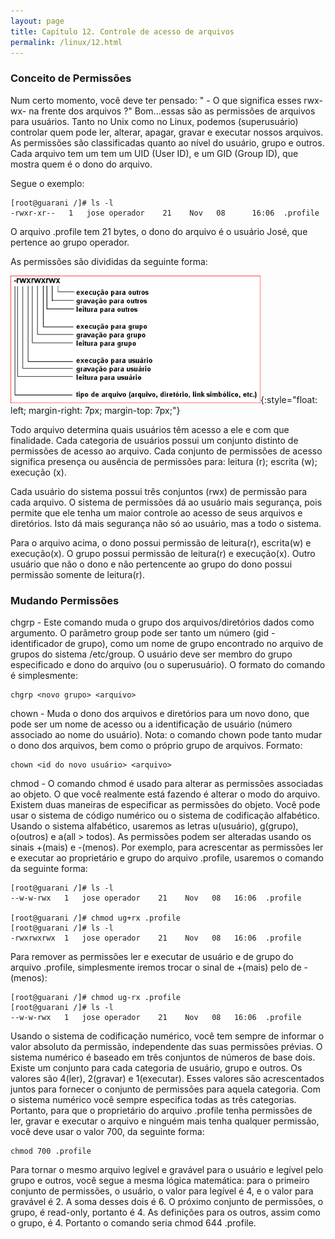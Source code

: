 ```yaml
---
layout: page
title: Capítulo 12. Controle de acesso de arquivos
permalink: /linux/12.html
---
```


### Conceito de Permissões

Num certo momento, você deve ter pensado: " - O que significa esses rwx-wx- na frente dos arquivos ?" Bom...essas são as permissões de arquivos para usuários. Tanto no Unix como no Linux, podemos (superusuário) controlar quem pode ler, alterar, apagar, gravar e executar nossos arquivos. As permissões são classificadas quanto ao nível do usuário, grupo e outros. Cada arquivo tem um tem um UID (User ID), e um GID (Group ID), que mostra quem é o dono do arquivo.

Segue o exemplo:
```
[root@guarani /]# ls -l
-rwxr-xr--   1   jose operador    21    Nov   08	  16:06  .profile
```
O arquivo .profile tem 21 bytes, o dono do arquivo é o usuário José, que pertence ao grupo operador.

As permissões são divididas da seguinte forma:

![Chmod](/linux/img/chmod.gif){:style="float: left; margin-right: 7px; margin-top: 7px;"}

Todo arquivo determina quais usuários têm acesso a ele e com que finalidade. Cada categoria de usuários possui um conjunto distinto de permissões de acesso ao arquivo. Cada conjunto de permissões de acesso significa presença ou ausência de permissões para: leitura (r); escrita (w); execução (x).

Cada usuário do sistema possui três conjuntos (rwx) de permissão para cada arquivo. O sistema de permissões dá ao usuário mais segurança, pois permite que ele tenha um maior controle ao acesso de seus arquivos e diretórios. Isto dá mais segurança não só ao usuário, mas a todo o sistema.

Para o arquivo acima, o dono possui permissão de leitura(r), escrita(w) e execução(x). O grupo possui permissão de leitura(r) e execução(x). Outro usuário que não o dono e não pertencente ao grupo do dono possui permissão somente de leitura(r).

### Mudando Permissões

chgrp - Este comando muda o grupo dos arquivos/diretórios dados como argumento. O parâmetro group pode ser tanto um número (gid - identificador de grupo), como um nome de grupo encontrado no arquivo de grupos do sistema /etc/group. O usuário deve ser membro do grupo especificado e dono do arquivo (ou o superusuário). O formato do comando é simplesmente:
```
chgrp <novo grupo> <arquivo>
```
chown - Muda o dono dos arquivos e diretórios para um novo dono, que pode ser um nome de acesso ou a identificação de usuário (número associado ao nome do usuário). Nota: o comando chown pode tanto mudar o dono dos arquivos, bem como o próprio grupo de arquivos. Formato:
```
chown <id do novo usuário> <arquivo>
```
chmod - O comando chmod é usado para alterar as permissões associadas ao objeto. O que você realmente está fazendo é alterar o modo do arquivo. Existem duas maneiras de especificar as permissões do objeto. Você pode usar o sistema de código numérico ou o sistema de codificação alfabético. Usando o sistema alfabético, usaremos as letras u(usuário), g(grupo), o(outros) e a(all > todos). As permissões podem ser alteradas usando os sinais +(mais) e -(menos). Por exemplo, para acrescentar as permissões ler e executar ao proprietário e grupo do arquivo .profile, usaremos o comando da seguinte forma:
```
[root@guarani /]# ls -l
--w-w-rwx   1   jose operador    21    Nov   08	  16:06  .profile

[root@guarani /]# chmod ug+rx .profile
[root@guarani /]# ls -l
-rwxrwxrwx  1   jose operador    21    Nov   08	  16:06  .profile
```
Para remover as permissões ler e executar de usuário e de grupo do arquivo .profile, simplesmente iremos trocar o sinal de +(mais) pelo de -(menos):
```
[root@guarani /]# chmod ug-rx .profile
[root@guarani /]# ls -l
--w-w-rwx   1   jose operador    21    Nov   08	  16:06  .profile
```
Usando o sistema de codificação numérico, você tem sempre de informar o valor absoluto da permissão, independente das suas permissões prévias. O sistema numérico é baseado em três conjuntos de números de base dois. Existe um conjunto para cada categoria de usuário, grupo e outros. Os valores são 4(ler), 2(gravar) e 1(executar). Esses valores são acrescentados juntos para fornecer o conjunto de permissões para aquela categoria. Com o sistema numérico você sempre especifica todas as três categorias. Portanto, para que o proprietário do arquivo .profile tenha permissões de ler, gravar e executar o arquivo e ninguém mais tenha qualquer permissão, você deve usar o valor 700, da seguinte forma:
```
chmod 700 .profile
```
Para tornar o mesmo arquivo legível e gravável para o usuário e legível pelo grupo e outros, você segue a mesma lógica matemática: para o primeiro conjunto de permissões, o usuário, o valor para legível é 4, e o valor para gravável é 2. A soma desses dois é 6. O próximo conjunto de permissões, o grupo, é read-only, portanto é 4. As definições para os outros, assim como o grupo, é 4. Portanto o comando seria chmod 644 .profile. 
